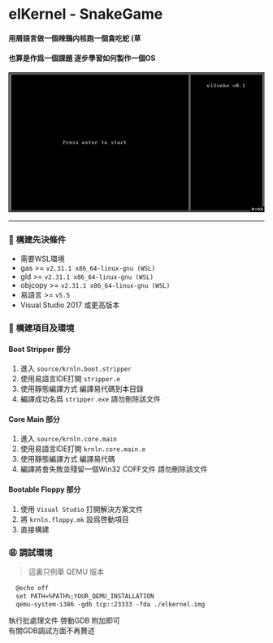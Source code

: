 # elKernel - SnakeGame

#### 用屑語言做一個辣鷄内核跑一個貪吃蛇 (草
#### 也算是作爲一個課題 逐步學習如何製作一個OS

![Snake](image/snake.gif)

---

### 🤔 構建先決條件
  - 需要WSL環境
  - gas >= `v2.31.1 x86_64-linux-gnu (WSL)`
  - gld >= `v2.31.1 x86_64-linux-gnu (WSL)`
  - objcopy >= `v2.31.1 x86_64-linux-gnu (WSL)`
  - 易語言 >= `v5.5`
  - Visual Studio 2017 或更高版本

### 🐴 構建項目及環境
#### Boot Stripper 部分
  1. 進入 `source/krnln.boot.stripper`
  2. 使用易語言IDE打開 `stripper.e`
  3. 使用靜態編譯方式 編譯易代碼到本目錄 
  4. 編譯成功名爲 `stripper.exe` 請勿刪除該文件

#### Core Main 部分
  1. 進入 `source/krnln.core.main`
  2. 使用易語言IDE打開 `krnln.core.main.e` 
  3. 使用靜態編譯方式 編譯易代碼 
  4. 編譯將會失敗並殘留一個Win32 COFF文件 請勿刪除該文件

#### Bootable Floppy 部分
  1. 使用 `Visual Studio` 打開解決方案文件
  2. 將 `krnln.floppy.mk` 設爲啓動項目
  3. 直接構建

### 😩 調試環境
  > 這裏只例舉 QEMU 版本
  ```batch
    @echo off
    set PATH=%PATH%;YOUR_QEMU_INSTALLATION
    qemu-system-i386 -gdb tcp::23333 -fda ./elkernel.img
  ```
  執行批處理文件 啓動GDB 附加即可<br/>
  有關GDB調試方面不再贅述
